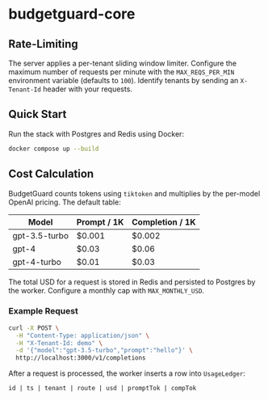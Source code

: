 # budgetguard-core

## Rate-Limiting

The server applies a per-tenant sliding window limiter. Configure the maximum
number of requests per minute with the `MAX_REQS_PER_MIN` environment variable
(defaults to `100`). Identify tenants by sending an `X-Tenant-Id` header with
your requests.

## Quick Start

Run the stack with Postgres and Redis using Docker:

```bash
docker compose up --build
```

## Cost Calculation

BudgetGuard counts tokens using `tiktoken` and multiplies by the per-model
OpenAI pricing. The default table:

| Model          | Prompt / 1K | Completion / 1K |
|---------------|-------------|-----------------|
| gpt-3.5-turbo | $0.001       | $0.002          |
| gpt-4         | $0.03        | $0.06           |
| gpt-4-turbo   | $0.01        | $0.03           |

The total USD for a request is stored in Redis and persisted to Postgres by the
worker. Configure a monthly cap with `MAX_MONTHLY_USD`.

### Example Request

```bash
curl -X POST \
  -H "Content-Type: application/json" \
  -H "X-Tenant-Id: demo" \
  -d '{"model":"gpt-3.5-turbo","prompt":"hello"}' \
  http://localhost:3000/v1/completions
```

After a request is processed, the worker inserts a row into `UsageLedger`:

```
id | ts | tenant | route | usd | promptTok | compTok
```
